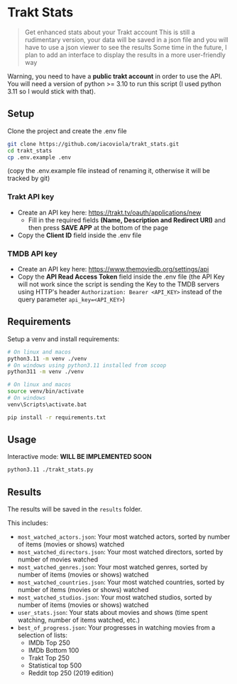 # Trakt Stats

> Get enhanced stats about your Trakt account
> This is still a rudimentary version, your data will be saved in a json file and you will have to use a json viewer to see the results
> Some time in the future, I plan to add an interface to display the results in a more user-friendly way

Warning, you need to have a **public trakt account** in order to use the API.
You will need a version of python >= 3.10 to run this script (I used python 3.11 so I would stick with that).

## Setup

Clone the project and create the .env file

```bash
git clone https://github.com/iacoviola/trakt_stats.git
cd trakt_stats
cp .env.example .env
```

(copy the .env.example file instead of renaming it, otherwise it will be tracked by git)

### Trakt API key

- Create an API key here: https://trakt.tv/oauth/applications/new
  - Fill in the required fields <b>(Name, Description and Redirect URI)</b> and then press <b>SAVE APP</b> at the bottom of the page
- Copy the **Client ID** field inside the .env file

### TMDB API key

- Create an API key here: https://www.themoviedb.org/settings/api
- Copy the **API Read Access Token** field inside the .env file (the API Key will not work since the script is sending the Key to the TMDB servers using HTTP's header `Authorization: Bearer <API_KEY>` instead of the query parameter `api_key=<API_KEY>`)

## Requirements

Setup a venv and install requirements:

```bash
# On linux and macos
python3.11 -m venv ./venv
# On windows using python3.11 installed from scoop
python311 -m venv ./venv

# On linux and macos
source venv/bin/activate
# On windows
venv\Scripts\activate.bat

pip install -r requirements.txt 
```

## Usage

Interactive mode: **WILL BE IMPLEMENTED SOON**

```bash
python3.11 ./trakt_stats.py
```

## Results

The results will be saved in the `results` folder.

This includes:
- `most_watched_actors.json`: Your most watched actors, sorted by number of items (movies or shows) watched
- `most_watched_directors.json`: Your most watched directors, sorted by number of movies watched
- `most_watched_genres.json`: Your most watched genres, sorted by number of items (movies or shows) watched
- `most_watched_countries.json`: Your most watched countries, sorted by number of items (movies or shows) watched
- `most_watched_studios.json`: Your most watched studios, sorted by number of items (movies or shows) watched
- `user_stats.json`: Your stats about movies and shows (time spent watching, number of items watched, etc.)
- `best_of_progress.json`: Your progresses in watching movies from a selection of lists:
    - IMDb Top 250
    - IMDb Bottom 100
    - Trakt Top 250
    - Statistical top 500
    - Reddit top 250 (2019 edition)


